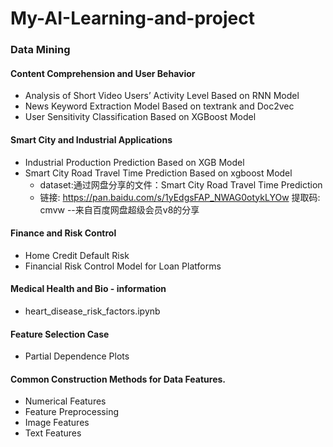 # My-AI-Learning-and-project

### Data Mining
#### Content Comprehension and User Behavior
- Analysis of Short Video Users’ Activity Level Based on RNN Model
- News Keyword Extraction Model Based on textrank and Doc2vec
- User Sensitivity Classification Based on XGBoost Model

#### Smart City and Industrial Applications
- Industrial Production Prediction Based on XGB Model
- Smart City Road Travel Time Prediction Based on xgboost Model
  - dataset:通过网盘分享的文件：Smart City Road Travel Time Prediction
  - 链接: https://pan.baidu.com/s/1yEdgsFAP_NWAG0otykLYOw 提取码: cmvw 
--来自百度网盘超级会员v8的分享

#### Finance and Risk Control
  - Home Credit Default Risk
  - Financial Risk Control Model for Loan Platforms

#### Medical Health and Bio - information
  - heart_disease_risk_factors.ipynb
#### Feature Selection Case
  - Partial Dependence Plots

#### Common Construction Methods for Data Features.
  - Numerical Features
  - Feature Preprocessing
  - Image Features
  - Text Features

